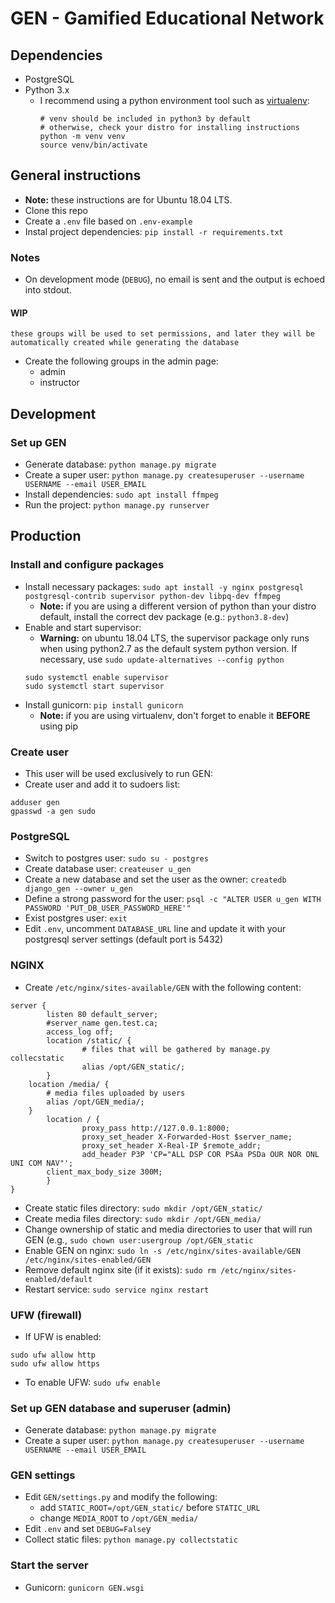 # GEN - Gamified Educational Network

## Dependencies
- PostgreSQL
- Python 3.x
  - I recommend using a python environment tool such as [virtualenv](https://virtualenv.pypa.io/en/stable/):
    ```
    # venv should be included in python3 by default
    # otherwise, check your distro for installing instructions
    python -m venv venv
    source venv/bin/activate
    ```

## General instructions
- **Note:** these instructions are for Ubuntu 18.04 LTS.
- Clone this repo
- Create a `.env` file based on `.env-example`
- Instal project dependencies: `pip install -r requirements.txt`

### Notes
- On development mode (`DEBUG`), no email is sent and the output is echoed into stdout.
#### WIP
`these groups will be used to set permissions, and later they will be automatically created while generating the database`
- Create the following groups in the admin page:
  - admin
  - instructor

## Development

### Set up GEN
- Generate database: `python manage.py migrate`
- Create a super user: `python manage.py createsuperuser --username USERNAME --email USER_EMAIL`
- Install dependencies: `sudo apt install ffmpeg`
- Run the project: `python manage.py runserver`

## Production

### Install and configure packages
- Install necessary packages: `sudo apt install -y nginx postgresql postgresql-contrib supervisor python-dev libpq-dev ffmpeg`
  - **Note:** if you are using a different version of python than your distro default, install the correct dev package (e.g.: `python3.8-dev`)
- Enable and start supervisor:
  - **Warning:** on ubuntu 18.04 LTS, the supervisor package only runs when using python2.7 as the default system python version. If necessary, use `sudo update-alternatives --config python`
  ```
  sudo systemctl enable supervisor
  sudo systemctl start supervisor
  ```
- Install gunicorn: `pip install gunicorn`
  - **Note:** if you are using virtualenv, don't forget to enable it **BEFORE** using pip

### Create user
- This user will be used exclusively to run GEN:
- Create user and add it to sudoers list:
```
adduser gen
gpasswd -a gen sudo
```

### PostgreSQL
- Switch to postgres user: `sudo su - postgres`
- Create database user: `createuser u_gen`
- Create a new database and set the user as the owner: `createdb django_gen --owner u_gen`
- Define a strong password for the user: `psql -c "ALTER USER u_gen WITH PASSWORD 'PUT_DB_USER_PASSWORD_HERE'"`
- Exist postgres user: `exit`
- Edit `.env`, uncomment `DATABASE_URL` line and update it with your postgresql server settings (default port is 5432)

### NGINX
- Create `/etc/nginx/sites-available/GEN` with the following content:
```
server {
        listen 80 default_server;
        #server_name gen.test.ca;
        access_log off;
        location /static/ {
                # files that will be gathered by manage.py collecstatic
                alias /opt/GEN_static/;
        }
	location /media/ {
		# media files uploaded by users
		alias /opt/GEN_media/;
	}
        location / {
                proxy_pass http://127.0.0.1:8000;
                proxy_set_header X-Forwarded-Host $server_name;
                proxy_set_header X-Real-IP $remote_addr;
                add_header P3P 'CP="ALL DSP COR PSAa PSDa OUR NOR ONL UNI COM NAV"';
		client_max_body_size 300M;
        }
}
```
- Create static files directory: `sudo mkdir /opt/GEN_static/`
- Create media files directory: `sudo mkdir /opt/GEN_media/`
- Change ownership of static and media directories to user that will run GEN (e.g., `sudo chown user:usergroup /opt/GEN_static`
- Enable GEN on nginx: `sudo ln -s /etc/nginx/sites-available/GEN /etc/nginx/sites-enabled/GEN`
- Remove default nginx site (if it exists): `sudo rm /etc/nginx/sites-enabled/default`
- Restart service: `sudo service nginx restart`

### UFW (firewall)
- If UFW is enabled:
```
sudo ufw allow http
sudo ufw allow https
```
- To enable UFW: `sudo ufw enable`

### Set up GEN database and superuser (admin)
- Generate database: `python manage.py migrate`
- Create a super user: `python manage.py createsuperuser --username USERNAME --email USER_EMAIL`

### GEN settings
- Edit `GEN/settings.py` and modify the following:
  - add `STATIC_ROOT=/opt/GEN_static/` before `STATIC_URL`
  - change `MEDIA_ROOT` to `/opt/GEN_media/`
- Edit `.env` and set `DEBUG=False`y
- Collect static files: `python manage.py collectstatic`

### Start the server
- Gunicorn: `gunicorn GEN.wsgi`
